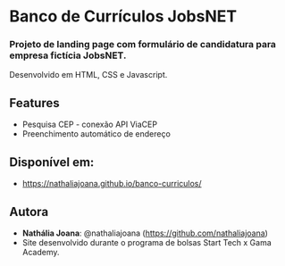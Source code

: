 # Banco de Currículos JobsNET
### Projeto de landing page com formulário de candidatura para empresa fictícia JobsNET. 
Desenvolvido em HTML, CSS e Javascript.

## Features
* Pesquisa CEP - conexão API ViaCEP
* Preenchimento automático de endereço

## Disponível em: 
* https://nathaliajoana.github.io/banco-curriculos/

## Autora
* **Nathália Joana**: @nathaliajoana (https://github.com/nathaliajoana)
* Site desenvolvido durante o programa de bolsas Start Tech x Gama Academy.
